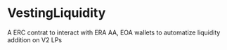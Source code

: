 # VestingLiquidity
 A ERC contrat to interact with ERA AA, EOA wallets to automatize liquidity addition on V2 LPs 
